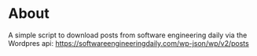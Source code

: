 # About

A simple script to download posts from software engineering daily via the Wordpres api: https://softwareengineeringdaily.com/wp-json/wp/v2/posts
